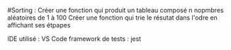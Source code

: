 #Sorting :
Créer une fonction qui produit un tableau composé n nopmbres aléatoires de 1 à 100
Créer une fonction qui trie le résutat dans l'odre en affichant ses étpapes

IDE utilisé : VS Code
framework de tests : jest